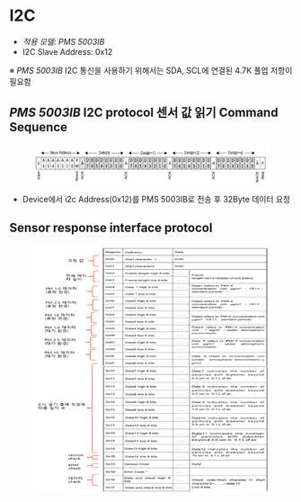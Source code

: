 # I2C

* _적용 모델: PMS 5003IB_
* I2C Slave Address: 0x12



※     _PMS 5003IB_ I2C 통신을 사용하기 위해서는 SDA, SCL에 연결된 4.7K 풀업 저항이 필요함

## _PMS 5003IB_ I2C protocol 센서 값 읽기 Command Sequence

<figure><img src="../../../.gitbook/assets/PMS_5003IB_I2C_Desvription_sens_data.PNG" alt=""><figcaption></figcaption></figure>

* Device에서 i2c Address(0x12)를 PMS 5003IB로 전송 후 32Byte 데이터 요청



## Sensor response interface protocol



<figure><img src="../../../.gitbook/assets/PMS_5003IB_I2C_Desvription.PNG" alt=""><figcaption></figcaption></figure>



